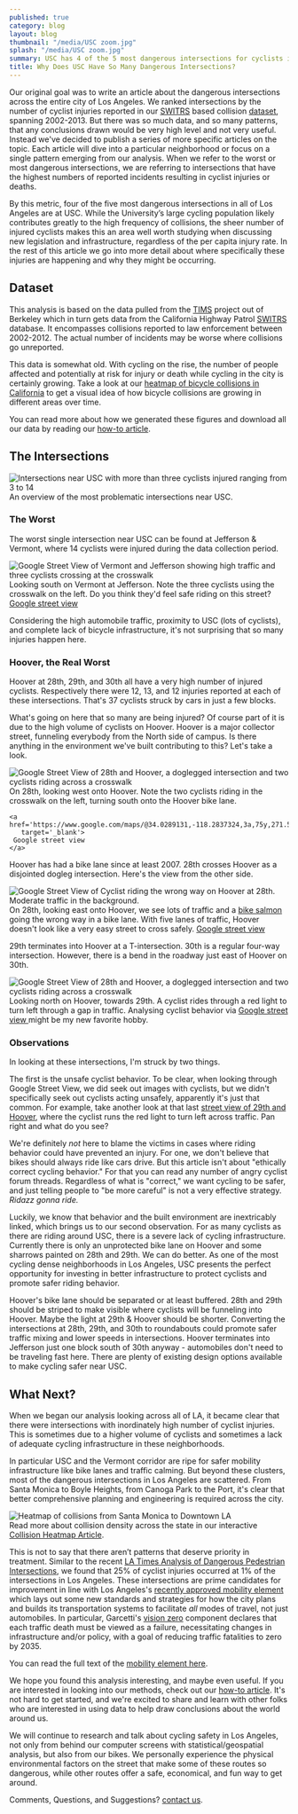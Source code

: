 ```yaml
---
published: true
category: blog
layout: blog
thumbnail: "/media/USC zoom.jpg"
splash: "/media/USC zoom.jpg"
summary: USC has 4 of the 5 most dangerous intersections for cyclists in Los Angeles.
title: Why Does USC Have So Many Dangerous Intersections?
---
```


Our original goal was to write an article about the dangerous
intersections across the entire city of Los Angeles. We ranked
intersections by the number of cyclist injuries reported in our
[SWITRS](http://iswitrs.chp.ca.gov/Reports/jsp/userLogin.jsp) based
collision [dataset](#dataset), spanning 2002-2013. But there was so much
data, and so many patterns, that any conclusions drawn would be very
high level and not very useful. Instead we've decided to publish a
series of more specific articles on the topic. Each article will dive
into a particular neighborhood or focus on a single pattern emerging
from our analysis. When we refer to the worst or most dangerous
intersections, we are referring to intersections that have the highest
numbers of reported incidents resulting in cyclist injuries or deaths.

By this metric, four of the five most dangerous intersections in all of
Los Angeles are at USC. While the University’s large cycling population
likely contributes greatly to the high frequency of collisions, the
sheer number of injured cyclists makes this an area well worth studying
when discussing new legislation and infrastructure, regardless of the
per capita injury rate. In the rest of this article we go into more
detail about where specifically these injuries are happening and why
they might be occurring.

## Dataset <a name='dataset'></a>

This analysis is based on the data pulled from the
[TIMS](http://tims.berkeley.edu/) project out of Berkeley which in turn gets
data from the California Highway Patrol
[SWITRS](http://iswitrs.chp.ca.gov/Reports/jsp/userLogin.jsp) database.  It
encompasses collisions reported to law enforcement between 2002-2012. The
actual number of incidents may be worse where collisions go unreported.

This data is somewhat old. With cycling on the rise, the number of
people affected and potentially at risk for injury or death while
cycling in the city is certainly growing. Take a look at our [heatmap of
bicycle collisions in California](/blog/2015/07/14/collision-heatmap) to get
a visual idea of how bicycle collisions are growing in different areas
over time.

You can read more about how we generated these figures and download all our
data by reading our [how-to article](/blog/2015/08/13/dangerous-intersections-how-to).

The Intersections
-----------------

<div>
  <img class='fullscreen-article-image'
       alt='Intersections near USC with more than three cyclists injured ranging from 3 to 14'
       src='/media/Dangerous Intersections of USC.jpg' />
  <div class='article-caption'>
    An overview of the most problematic intersections near USC.
  </div>
</div>

### The Worst

The worst single intersection near USC can be found at Jefferson & Vermont,
where 14 cyclists were injured during the data collection period.

<div>
  <img class='fullscreen-article-image'
       alt='Google Street View of Vermont and Jefferson showing high traffic and three cyclists crossing at the crosswalk' 
       src='/media/South on Vermont and Jefferson.jpg' />
  <div class='article-caption'>
    Looking south on Vermont at Jefferson. Note the three cyclists using the crosswalk on the left. Do you think they'd feel safe riding on this street?
    <a href='https://www.google.com/maps/@34.0257745,-118.2915272,3a,75y,174.18h,82.57t/data=!3m6!1e1!3m4!1s-qjkMVZNPwRjnbh-d4f_Yw!2e0!7i13312!8i6656!6m1!1e1'
       target='_blank'>
      Google street view
    </a>
  </div>
</div>

Considering the high automobile traffic, proximity to USC (lots of cyclists),
and complete lack of bicycle infrastructure, it's not surprising that so many
injuries happen here.

### Hoover, the Real Worst

Hoover at 28th, 29th, and 30th all have a very high number of injured cyclists.
Respectively there were 12, 13, and 12 injuries reported at each of these
intersections. That's 37 cyclists struck by cars in just a few blocks.

What's going on here that so many are being injured? Of course part of it is
due to the high volume of cyclists on Hoover. Hoover is a major collector
street, funneling everybody from the North side of campus. Is there anything in
the environment we've built contributing to this? Let's take a look.

<div>
  <img class='fullscreen-article-image'
       alt='Google Street View of 28th and Hoover, a doglegged intersection and two cyclists riding across a crosswalk'
       src='/media/West on 28th at Hoover.jpg' />
  <div class='article-caption'>
    On 28th, looking west onto Hoover. Note the two cyclists riding in the
    crosswalk on the left, turning south onto the Hoover bike lane.

    <a href='https://www.google.com/maps/@34.0289131,-118.2837324,3a,75y,271.55h,75.33t/data=!3m6!1e1!3m4!1scG6v_tnuqoFEJyOj3Vd5ZA!2e0!7i13312!8i6656'
       target='_blank'>
     Google street view
    </a>
  </div>
</div>

Hoover has had a bike lane since at least 2007. 28th crosses Hoover as
a disjointed dogleg intersection. Here's the view from the other side.

<div>
  <img class='fullscreen-article-image'
       alt='Google Street View of Cyclist riding the wrong way on Hoover at 28th. Moderate traffic in the background.'
       src='/media/East on 28th at Hoover - Bike Salmon.jpg' />
  <div class='article-caption'>
    On 28th, looking east onto Hoover, we see lots of traffic and a <a href="http://www.streetsblog.net/2010/04/19/the-persistence-of-bike-salmon/">bike salmon</a> going the wrong way in a bike lane. With five lanes of traffic, Hoover doesn't look like a very easy street to cross safely.
    <a href='https://www.google.com/maps/@34.0293472,-118.2841343,3a,75y,91.01h,78.56t/data=!3m6!1e1!3m4!1slIGp3zoZ_tkuvSSadk8GPw!2e0!7i13312!8i6656!6m1!1e1'
       target='_blank'>
     Google street view
    </a>
  </div>
</div>

29th terminates into Hoover at a T-intersection. 30th is a regular four-way
intersection. However, there is a bend in the roadway just east of Hoover on
30th.

<div>
  <img class='fullscreen-article-image'
       alt='Google Street View of 28th and Hoover, a doglegged intersection and two cyclists riding across a crosswalk'
       src='/media/Hoover at 29th - Cyclist running red light in traffic.jpg' />
  <div class='article-caption'>
    Looking north on Hoover, towards 29th. A cyclist rides through a red light
    to turn left through a gap in traffic. Analysing cyclist behavior via
    <a href='https://www.google.com/maps/@34.0277429,-118.2839797,3a,15y,5.69h,84.24t/data=!3m6!1e1!3m4!1sc5H44ZS5_gclUekHUgVJZg!2e0!7i13312!8i6656'
       target='_blank'>
     Google street view
    </a>
    might be my new favorite hobby.
  </div>
</div>

### Observations

In looking at these intersections, I'm struck by two things.

The first is the unsafe cyclist behavior.  To be clear, when looking
through Google Street View, we did seek out images with cyclists, but we
didn't specifically seek out cyclists acting unsafely, apparently it's
just that common. For example, take another look at that last 
<a href='https://www.google.com/maps/@34.0277429,-118.2839797,3a,15y,5.69h,84.24t/data=!3m6!1e1!3m4!1sc5H44ZS5_gclUekHUgVJZg!2e0!7i13312!8i6656'
   target='_blank'>
  street view of 29th and Hoover</a>,
where the cyclist runs the red light to turn left across traffic.  Pan right
and what do you see?

We're definitely *not* here to blame the victims in cases where riding
behavior could have prevented an injury. For one, we don't believe that bikes
should always ride like cars drive. But this article isn't about "ethically
correct cycling behavior." For that you can read any number of angry cyclist
forum threads. Regardless of what is "correct," we want cycling to be safer,
and just telling people to "be more careful" is not a very
effective strategy. *Ridazz gonna ride.*

Luckily, we know that behavior and the built environment are
inextricably linked, which brings us to our second observation. For as
many cyclists as there are riding around USC, there is a severe lack of
cycling infrastructure. Currently there is only an unprotected bike lane
on Hoover and some sharrows painted on 28th and 29th. We can do better.
As one of the most cycling dense neighborhoods in Los Angeles, USC
presents the perfect opportunity for investing in better infrastructure
to protect cyclists and promote safer riding behavior.

Hoover's bike lane should be separated or at least buffered. 28th and
29th should be striped to make visible where cyclists will be funneling
into Hoover.  Maybe the light at 29th & Hoover should be shorter.
Converting the intersections at 28th, 29th, and 30th to roundabouts
could promote safer traffic mixing and lower speeds in intersections.
Hoover terminates into Jefferson just one block south of 30th anyway -
automobiles don't need to be traveling fast here. There are plenty of
existing design options available to make cycling safer near USC.

## What Next?

When we began our analysis looking across all of LA, it became clear
that there were intersections with inordinately high number of cyclist
injuries. This is sometimes due to a higher volume of cyclists and
sometimes a lack of adequate cycling infrastructure in these
neighborhoods.

In particular USC and the Vermont corridor are ripe for safer mobility
infrastructure like bike lanes and traffic calming. But beyond these clusters,
most of the dangerous intersections in Los Angeles are scattered. From Santa
Monica to Boyle Heights, from Canoga Park to the Port, it's clear that better
comprehensive planning and engineering is required across the city.

<div>
  <img alt='Heatmap of collisions from Santa Monica to Downtown LA'
       src='/media/LA Collision Heatmap.jpg' />
  <div class='article-caption'>
      Read more about collision density across the state in our interactive
      <a href="/blog/2015/07/14/collision-heatmap/">Collision Heatmap Article</a>.
  </div>
</div>

This is not to say that there aren’t patterns that deserve priority in
treatment. Similar to the recent [LA Times Analysis of Dangerous Pedestrian
Intersections](http://graphics.latimes.com/la-pedestrians/), we found that 25%
of cyclist injuries occurred at 1% of the intersections in Los Angeles. These
intersections are prime candidates for improvement in line with Los Angeles's
[recently approved mobility
element](http://www.latimes.com/opinion/editorials/la-ed-mobility-plan-los-angeles-20150811-story.html)
which lays out some new standards and strategies for how the city plans and
builds its transportation systems to facilitate *all* modes of travel, not just
automobiles. In particular, Garcetti's [vision
zero](http://la.streetsblog.org/2014/09/30/ladots-bold-new-strategic-vision-eliminate-l-a-traffic-deaths-by-2025/)
component declares that each traffic death must be viewed as a failure,
necessitating changes in infrastructure and/or policy, with a goal of reducing
traffic fatalities to zero by 2035.

You can read the full text of the [mobility element
here](http://planning.lacity.org/Cwd/GnlPln/MobiltyElement/Text/MobilityPlan_2035.pdf).

We hope you found this analysis interesting, and maybe even useful. If you are
interested in looking into our methods, check out our [how-to
article](/blog/2015/08/13/dangerous-intersections-how-to).  It's not hard to
get started, and we're excited to share and learn with other folks who are
interested in using data to help draw conclusions about the world around us.

We will continue to research and talk about cycling safety in Los Angeles, not
only from behind our computer screens with statistical/geospatial analysis, but
also from our bikes. We personally experience the physical environmental
factors on the street that make some of these routes so dangerous, while other
routes offer a safe, economical, and fun way to get around.

Comments, Questions, and Suggestions? [contact us](mailto://info@jackpine.me).

